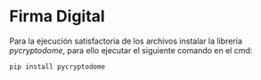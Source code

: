 # Firma Digital
Para la ejecución satisfactoria de los archivos instalar la librería *pycryptodome*, para ello ejecutar el siguiente comando en el cmd:
```python
pip install pycryptodome
```